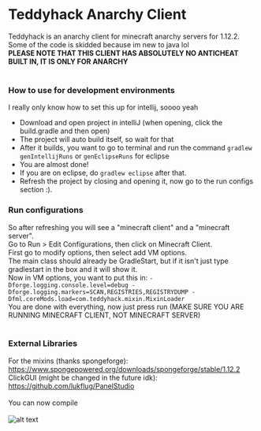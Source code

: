 # Teddyhack Anarchy Client

Teddyhack is an anarchy client for minecraft anarchy servers for 1.12.2. <br>
Some of the code is skidded because im new to java lol <br>
**PLEASE NOTE THAT THIS CLIENT HAS ABSOLUTELY NO ANTICHEAT BUILT IN, IT IS ONLY FOR ANARCHY** <br>
<br>
### How to use for development environments

I really only know how to set this up for intellij, soooo yeah <br>
- Download and open project in intelliJ (when opening, click the build.gradle and then open) <br>
- The project will auto build itself, so wait for that <br>
- After it builds, you want to go to terminal and run the command `gradlew genIntellijRuns` or `genEclipseRuns` for eclipse <br>
- You are almost done! <br>
- If you are on eclipse, do `gradlew eclipse` after that. <br>
- Refresh the project by closing and opening it, now go to the run configs section :). <br>

### Run configurations

So after refreshing you will see a "minecraft client" and a "minecraft server". <br>
Go to Run > Edit Configurations, then click on Minecraft Client. <br>
First go to modify options, then select add VM options. <br>
The main class should already be GradleStart, but if it isn't just type gradlestart in the box and it will show it. <br>
Now in VM options, you want to put this in: `-Dforge.logging.console.level=debug -Dforge.logging.markers=SCAN,REGISTRIES,REGISTRYDUMP -Dfml.coreMods.load=com.teddyhack.mixin.MixinLoader` <br>
You are done with everything, now just press run (MAKE SURE YOU ARE RUNNING MINECRAFT CLIENT, NOT MINECRAFT SERVER) <br>
<br>
### External Libraries
For the mixins (thanks spongeforge): https://www.spongepowered.org/downloads/spongeforge/stable/1.12.2 <br>
ClickGUI (might be changed in the future idk): https://github.com/lukflug/PanelStudio <br> <br>
You can now compile <br>
<br>
![alt text](https://cdn.discordapp.com/attachments/678127344774545409/808351881272229918/maybe.jpg)
